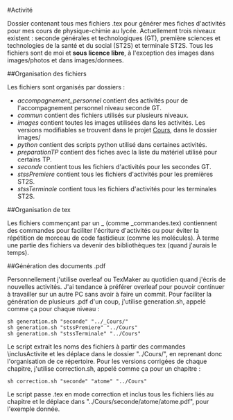 #Activité 

Dossier contenant tous mes fichiers .tex pour générer mes fiches d'activités pour mes cours de physique-chimie au lycée.
Actuellement trois niveaux existent : seconde générales et technologiques (GT), première sciences et technologies de la santé et du social (ST2S) et terminale ST2S.
Tous les fichiers sont de moi et **sous licence libre**, à l'exception des images dans images/photos et dans images/donnees.


##Organisation des fichiers

Les fichiers sont organisés par dossiers :

- *accompagnement_personnel* contient des activités pour de l'accompagnement personnel niveau seconde GT.
- *commun* contient des fichiers utilisés sur plusieurs niveaux.
- *images* contient toutes les images utilisées dans les activités. Les versions modifiables se trouvent dans le projet [Cours](https://github.com/stoleks/Cours), dans le dossier images/
- *python* contient des scripts python utilisé dans certaines activités.
- *preparationTP* contient des fiches avec la liste du matériel utilisé pour certains TP.
- *seconde* contient tous les fichiers d'activités pour les secondes GT.
- *stssPremiere* contient tous les fichiers d'activités pour les premières ST2S.
- *stssTerminale* contient tous les fichiers d'activités pour les terminales ST2S.


##Organisation de tex

Les fichiers commençant par un \_ (comme \_commandes.tex) contiennent des commandes pour faciliter l'écriture d'activités ou pour éviter la répétition de morceau de code fastidieux (comme les molécules).
À terme une partie des fichiers va devenir des bibliothèques tex (quand j'aurais le temps).


##Génération des documents .pdf

Personnellement j'utilise overleaf ou TexMaker au quotidien quand j'écris de nouvelles activités. J'ai tendance à préférer overleaf pour pouvoir continuer à travailler sur un autre PC sans avoir à faire un commit.
Pour faciliter la génération de plusieurs .pdf d'un coup, j'utilise generation.sh, appelé comme ça pour chaque niveau :
    
    sh generation.sh "seconde" "../_Cours/"
    sh generation.sh "stssPremiere" "../Cours"
    sh generation.sh "stssTerminale" "../Cours"

Le script extrait les noms des fichiers à partir des commandes \inclusActivite et les déplace dans le dossier "../Cours/", en reprenant donc l'organisation de ce répertoire.
Pour les versions corrigées de chaque chapitre, j'utilise correction.sh, appelé comme ça pour un chapitre :

    sh correction.sh "seconde" "atome" "../Cours"

Le script passe .tex en mode correction et inclus tous les fichiers liés au chapitre et le déplace dans "../Cours/seconde/atome/atome.pdf", pour l'exemple donnée.
